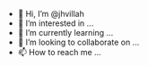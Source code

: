 - 👋 Hi, I’m @jhvillah
- 👀 I’m interested in ...
- 🌱 I’m currently learning ...
- 💞️ I’m looking to collaborate on ...
- 📫 How to reach me ...

<!---
jhvillah/jhvillah is a ✨ special ✨ repository because its `README.md` (this file) appears on your GitHub profile.
You can click the Preview link to take a look at your changes.
--->
